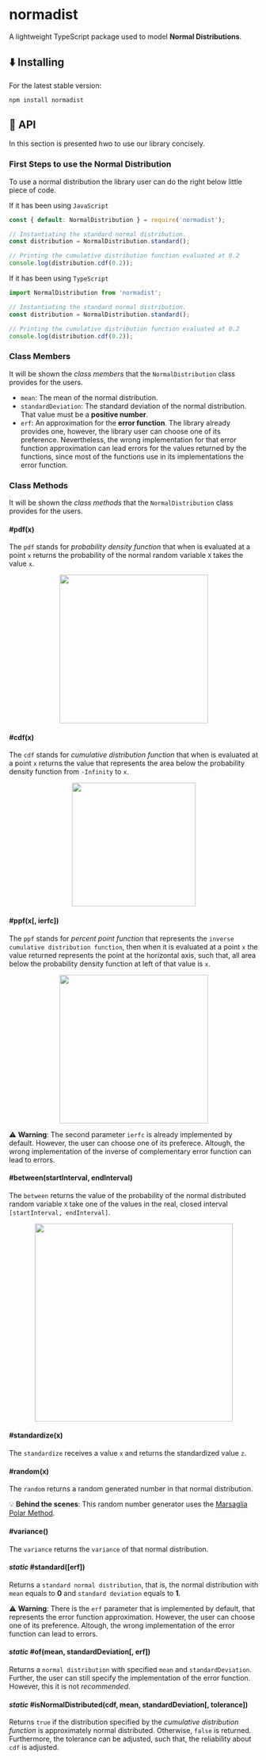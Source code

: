 # normadist
A lightweight TypeScript package used to model **Normal Distributions**.

## ⬇️ Installing

For the latest stable version:

```bash
npm install normadist
```

## 🔎 API

In this section is presented hwo to use our library concisely.

### First Steps to use the Normal Distribution

To use a normal distribution the library user can do the right below little piece of code.

If it has been using `JavaScript`

```javascript
const { default: NormalDistribution } = require('normadist');

// Instantiating the standard normal distribution.
const distribution = NormalDistribution.standard();

// Printing the cumulative distribution function evaluated at 0.2
console.log(distribution.cdf(0.2));
```

If it has been using `TypeScript`

```typescript
import NormalDistribution from 'normadist';

// Instantiating the standard normal distribution.
const distribution = NormalDistribution.standard();

// Printing the cumulative distribution function evaluated at 0.2
console.log(distribution.cdf(0.2));
```

### Class Members

It will be shown the *class members* that the `NormalDistribution` class provides for the users.

- `mean`: The mean of the normal distribution.
- `standardDeviation`: The standard deviation of the normal distribution. That value must be a **positive number**.
- `erf`: An approximation for the **error function**. The library already provides one, however, the library user can choose one of its preference. Nevertheless, the wrong implementation for that error function approximation can lead errors for the values returned by the functions, since most of the functions use in its implementations the error function.

### Class Methods

It will be shown the *class methods* that the `NormalDistribution` class provides for the users.

#### #pdf(x)

The `pdf` stands for *probability density function* that when is evaluated at a point `x` returns the probability of the normal random variable `X` takes the value `x`.

<p align="center"><img style="width: 300px; height: auto" src="https://i.imgur.com/ry5W2QC.png" /></p>

#### #cdf(x)

The `cdf` stands for *cumulative distribution function* that when is evaluated at a point `x` returns the value that represents the area below the probability density function from `-Infinity` to `x`.

<p align="center"><img style="width: 250px; height: auto" src="https://i.imgur.com/YiaIHhP.png" /></p>

#### #ppf(x[, ierfc])

The `ppf` stands for *percent point function* that represents the `inverse cumulative distribution function`, then when it is evaluated at a point `x` the value returned represents the point at the horizontal axis, such that, all area below the probability density function at left of that value is `x`.

<p align="center"><img style="width:300px; height: auto" src="https://i.imgur.com/OMOJMgg.png" /></p>

:warning: **Warning**: The second parameter `ierfc` is already implemented by default. However, the user can choose one of its preferece. Altough, the wrong implementation of the inverse of complementary error function can lead to errors.

#### #between(startInterval, endInterval)

The `between` returns the value of the probability of the normal distributed random variable `X` take one of the values in the real, closed interval `[startInterval, endInterval]`.

<p align="center"><img style="width:400px; height: auto" src="https://i.imgur.com/hzKT0J7.png" /></p>

#### #standardize(x)

The `standardize` receives a value `x` and returns the standardized value `z`.

#### #random(x)

The `random` returns a random generated number in that normal distribution.

:bulb: **Behind the scenes**: This random number generator uses the <a href="https://en.wikipedia.org/wiki/Marsaglia_polar_method" target="_blank">Marsaglia Polar Method</a>.

#### #variance()

The `variance` returns the `variance` of that normal distribution.

#### *static* #standard([erf])

Returns a `standard normal distribution`, that is, the normal distribution with `mean` equals to **0** and `standard deviation` equals to **1**.

:warning: **Warning**: There is the `erf` parameter that is implemented by default, that represents the error function approximation. However, the user can choose one of its preference. Altough, the wrong implementation of the error function can lead to errors.

#### *static* #of(mean, standardDeviation[, erf])

Returns a `normal distribution` with specified `mean` and `standardDeviation`. Further, the user can still specify the implementation of the error function. However, this it is not *recommended*.

#### *static* #isNormalDistributed(cdf, mean, standardDeviation[, tolerance])

Returns `true` if the distribution specified by the *cumulative distribution function* is approximately normal distributed. Otherwise, `false` is returned. Furthermore, the tolerance can be adjusted, such that, the reliability about `cdf` is adjusted.
